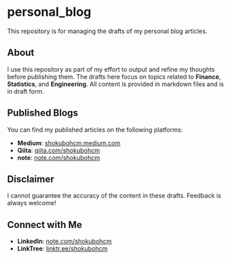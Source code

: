 # personal_blog

This repository is for managing the drafts of my personal blog articles.

## About

I use this repository as part of my effort to output and refine my thoughts before publishing them. The drafts here focus on topics related to **Finance**, **Statistics**, and **Engineering**. All content is provided in markdown files and is in draft form.

## Published Blogs

You can find my published articles on the following platforms:

- **Medium**: [shokubohcm.medium.com](https://shokubohcm.medium.com/)
- **Qiita**: [qiita.com/shokubohcm](https://qiita.com/shokubohcm)
- **note**: [note.com/shokubohcm](https://note.com/shokubohcm)

## Disclaimer

I cannot guarantee the accuracy of the content in these drafts. Feedback is always welcome!

## Connect with Me

- **LinkedIn**: [note.com/shokubohcm](https://note.com/shokubohcm)
- **LinkTree**: [linktr.ee/shokubohcm](https://linktr.ee/shokubohcm)